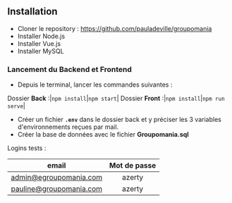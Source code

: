 ## Installation

* Cloner le repository : <https://github.com/pauladeville/groupomania>
* Installer Node.js
* Installer Vue.js
* Installer MySQL

### Lancement du Backend et Frontend

* Depuis le terminal, lancer les commandes suivantes :

Dossier **Back** :|```npm install```|```npm start```|
Dossier **Front** :|```npm install```|```npm run serve```|

* Créer un fichier **```.env```** dans le dossier back et y préciser les 3 variables d'environnements reçues par mail.
* Créer la base de données avec le fichier **Groupomania.sql**

Logins tests :

| email                     | Mot de passe    |
| :-------------:           |:--------------: |
| admin@egroupomania.com    | azerty          |
| pauline@groupomania.com   | azerty          |